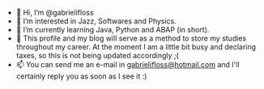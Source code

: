 - 👋 Hi, I’m @gabrielifloss
- 👀 I’m interested in Jazz, Softwares and Physics. 
- 🌱 I’m currently learning Java, Python and ABAP (in short).
- 🐠 This profile and my blog will serve as a method to store my studies throughout my career. At the moment I am a little bit busy and declaring taxes, so this is not being updated accordingly ;(
- 📫 You can send me an e-mail in gabrielifloss@hotmail.com and I'll certainly reply you as soon as I see it :)

<!---
gabrielifloss/gabrielifloss is a ✨ special ✨ repository because its `README.md` (this file) appears on your GitHub profile.
You can click the Preview link to take a look at your changes.
--->
